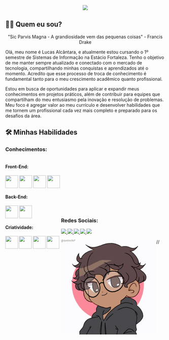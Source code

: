 <p align="center">
  <!-- Typing SVG by DenverCoder1 - https://github.com/DenverCoder1/readme-typing-svg -->
  <a href="https://github.com/DenverCoder1/readme-typing-svg">
    <img src="https://readme-typing-svg.demolab.com?font=Fira+Code&pause=1000&width=435&lines=Ol%C3%A1%2C+meu+nome+%C3%A9+Lucas+Alc%C3%A2ntara+%F0%9F%91%8B;Atualmente+estudante+de+programa%C3%A7%C3%A3o;Buscando+novos+conhecimentos!+%F0%9F%92%BB" /></a>
</p>

<h2>👦🏾 Quem eu sou?</h2>

  <div align="center">
    <p>"Sic Parvis Magna - A grandiosidade vem das pequenas coisas" - Francis Drake</p>
  </div>

<p>
    Olá, meu nome é Lucas Alcântara, e atualmente estou cursando o 1º semestre de Sistemas de Informação na Estácio Fortaleza. Tenho o objetivo de me manter sempre atualizado e conectado com o mercado de tecnologia, compartilhando minhas conquistas e aprendizados até o momento. Acredito que esse processo de troca de conhecimento é fundamental tanto para o meu crescimento acadêmico quanto profissional.

Estou em busca de oportunidades para aplicar e expandir meus conhecimentos em projetos práticos, além de contribuir para equipes que compartilham do meu entusiasmo pela inovação e resolução de problemas. Meu foco é agregar valor ao meu currículo e desenvolver habilidades que me tornem um profissional cada vez mais completo e preparado para os desafios da área.

<h2>🛠️ Minhas Habilidades</h2>
<h3>Conhecimentos:</h3>

<div style="display: inline-block">
<h4>Front-End:</h4>
<img align="center" height="40" width="40" src="https://cdn.jsdelivr.net/gh/devicons/devicon/icons/bootstrap/bootstrap-original.svg"/>
<img align="center" height="40" width="40" src="https://cdn.jsdelivr.net/gh/devicons/devicon/icons/css3/css3-original.svg"/>
<img align="center" height="40" width="40" src="https://cdn.jsdelivr.net/gh/devicons/devicon/icons/html5/html5-original.svg"/>
<img align="center" height="40" width="40" src="https://cdn.jsdelivr.net/gh/devicons/devicon/icons/javascript/javascript-original.svg"/>

<h4>Back-End:</h4>
<img align="center" height="40" width="40" src="https://cdn.jsdelivr.net/gh/devicons/devicon/icons/nodejs/nodejs-original-wordmark.svg" />
<img align="center" height="40" width="40" src="https://cdn.jsdelivr.net/gh/devicons/devicon/icons/typescript/typescript-original.svg" />

<h4>Criatividade:<h4>
<img align="center" height="40" width="40" src="https://cdn.jsdelivr.net/gh/devicons/devicon/icons/canva/canva-original.svg" />
<img align="center" height="40" width="40" src="https://cdn.jsdelivr.net/gh/devicons/devicon/icons/figma/figma-original.svg" />
<img align="center" height="40" width="40" src="https://cdn.jsdelivr.net/gh/devicons/devicon/icons/markdown/markdown-original.svg" />
<img align="center" height="40" width="40" src="https://cdn.jsdelivr.net/gh/devicons/devicon/icons/photoshop/photoshop-plain.svg" />
</div>

<div style="display: inline-block">
<h3>Redes Sociais:</h3>
<a href="https://github.com/LucasAlcantaraOF">
  <img src="https://img.shields.io/badge/GitHub-100000?style=for-the-badge&logo=github&logoColor=white">
</a>
<a href="https://www.instagram.com/lucasalcantaraof/">
<img src="https://img.shields.io/badge/Instagram-E4405F?style=for-the-badge&logo=instagram&logoColor=white">
</a>
<a href=https://t.me/LucasAlcantaraa>
<img src="https://img.shields.io/badge/Telegram-2CA5E0?style=for-the-badge&logo=telegram&logoColor=white">
</a>


<a href="https://www.linkedin.com/in/lucasalcantaraof/">
<img src="https://img.shields.io/badge/LinkedIn-0077B5?style=for-the-badge&logo=linkedin&logoColor=white">
</a>
<a href=#>
<img src="https://img.shields.io/badge/Gmail-D14836?style=for-the-badge&logo=gmail&logoColor=white">
</a>


// <img align="left" height="300" width="300" src="./lucas.gif">
